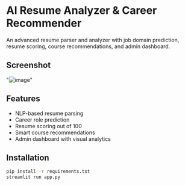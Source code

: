 # AI Resume Analyzer & Career Recommender

An advanced resume parser and analyzer with job domain prediction, resume scoring, course recommendations, and admin dashboard.
## Screenshot
"![image](https://github.com/user-attachments/assets/4b832c70-9b42-4822-a1b8-5cc2b343ff9d)"
## Features
- NLP-based resume parsing
- Career role prediction
- Resume scoring out of 100
- Smart course recommendations
- Admin dashboard with visual analytics

## Installation
```bash
pip install -r requirements.txt
streamlit run app.py
```
